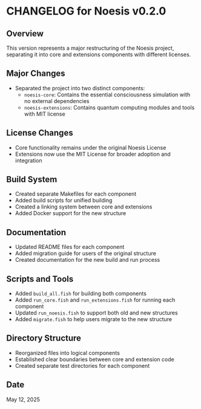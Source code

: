 # CHANGELOG for Noesis v0.2.0

## Overview
This version represents a major restructuring of the Noesis project, separating it into core and extensions components with different licenses.

## Major Changes
- Separated the project into two distinct components:
  - `noesis-core`: Contains the essential consciousness simulation with no external dependencies
  - `noesis-extensions`: Contains quantum computing modules and tools with MIT license

## License Changes
- Core functionality remains under the original Noesis License
- Extensions now use the MIT License for broader adoption and integration

## Build System
- Created separate Makefiles for each component
- Added build scripts for unified building
- Created a linking system between core and extensions
- Added Docker support for the new structure

## Documentation
- Updated README files for each component
- Added migration guide for users of the original structure
- Created documentation for the new build and run process

## Scripts and Tools
- Added `build_all.fish` for building both components
- Added `run_core.fish` and `run_extensions.fish` for running each component
- Updated `run_noesis.fish` to support both old and new structures
- Added `migrate.fish` to help users migrate to the new structure

## Directory Structure
- Reorganized files into logical components
- Established clear boundaries between core and extension code
- Created separate test directories for each component

## Date
May 12, 2025
